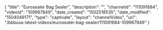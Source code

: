 {
    "title": "Eurosealer Bag Sealer",
    "description": "",
    "channelid": "111091684",
    "videoid": "109967849",
    "date_created": "1502518535",
    "date_modified": "1504049171",
    "type": "captivate",
    "layout": "channelVideo",
    "url": "\/bbbusa-latest-videos\/eurosealer-bag-sealer\/111091684-109967849"
}